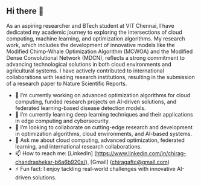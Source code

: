 ## Hi there 👋

As an aspiring researcher and BTech student at VIT Chennai, I have dedicated my academic journey to exploring the intersections of cloud computing, machine learning, and optimization algorithms. My research work, which includes the development of innovative models like the Modified Chimp-Whale Optimization Algorithm (MCWOA) and the Modified Dense Convolutional Network (MDCN), reflects a strong commitment to advancing technological solutions in both cloud environments and agricultural systems. I have actively contributed to international collaborations with leading research institutions, resulting in the submission of a research paper to Nature Scientific Reports.<br>
- 🔭 I’m currently working on advanced optimization algorithms for cloud computing, funded research projects on AI-driven solutions, and federated learning-based disease detection models.<br>
- 🌱 I’m currently learning deep learning techniques and their applications in edge computing and cybersecurity.
- 👯 I’m looking to collaborate on cutting-edge research and development in optimization algorithms, cloud environments, and AI-based systems.
- 💬 Ask me about cloud computing, advanced optimization, federated learning, and international research collaborations.
- 📫 How to reach me: [LinkedIn] (https://www.linkedin.com/in/chirag-chandrashekar-b6a6b920a/), [Gmail] (chiragaftc@gmail.com)
- ⚡ Fun fact: I enjoy tackling real-world challenges with innovative AI-driven solutions.
<!--
**chirag9094/chirag9094** is a ✨ _special_ ✨ repository because its `README.md` (this file) appears on your GitHub profile.

Here are some ideas to get you started:

- 🔭 I’m currently working on ...
- 🌱 I’m currently learning ...
- 👯 I’m looking to collaborate on ...
- 🤔 I’m looking for help with ...
- 💬 Ask me about ...
- 📫 How to reach me: ...
- 😄 Pronouns: ...
- ⚡ Fun fact: ...
-->
